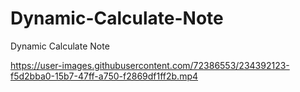 # Dynamic-Calculate-Note
 Dynamic Calculate Note


https://user-images.githubusercontent.com/72386553/234392123-f5d2bba0-15b7-47ff-a750-f2869df1ff2b.mp4

